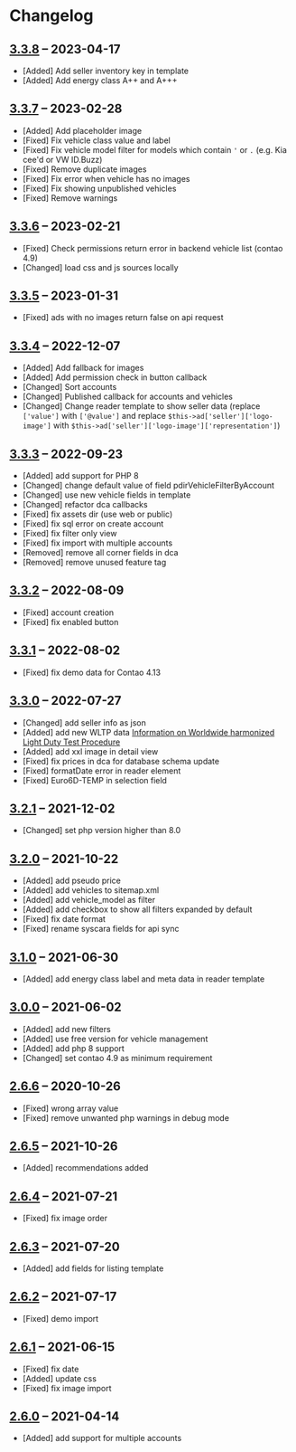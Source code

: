 # Changelog

[//]: <> (
Types of changes
    Added for new Addeds.
    Changed for changes in existing functionality.
    Deprecated for soon-to-be removed Addeds.
    Removed for now removed Addeds.
    Fixed for any bug fixes.
    Security in case of vulnerabilities.
)

## [3.3.8](https://github.com/pdir/mobilede-bundle/tree/3.3.8) – 2023-04-17

- [Added] Add seller inventory key in template
- [Added] Add energy class A++ and A+++

## [3.3.7](https://github.com/pdir/mobilede-bundle/tree/3.3.7) – 2023-02-28

- [Added] Add placeholder image
- [Fixed] Fix vehicle class value and label
- [Fixed] Fix vehicle model filter for models which contain `'` or `.` (e.g. Kia cee'd or VW ID.Buzz)
- [Fixed] Remove duplicate images
- [Fixed] Fix error when vehicle has no images
- [Fixed] Fix showing unpublished vehicles
- [Fixed] Remove warnings

## [3.3.6](https://github.com/pdir/mobilede-bundle/tree/3.3.6) – 2023-02-21

- [Fixed] Check permissions return error in backend vehicle list (contao 4.9)
- [Changed] load css and js sources locally

## [3.3.5](https://github.com/pdir/mobilede-bundle/tree/3.3.5) – 2023-01-31

- [Fixed] ads with no images return false on api request

## [3.3.4](https://github.com/pdir/mobilede-bundle/tree/3.3.4) – 2022-12-07

- [Added] Add fallback for images
- [Added] Add permission check in button callback
- [Changed] Sort accounts
- [Changed] Published callback for accounts and vehicles
- [Changed] Change reader template to show seller data (replace `['value']` with `['@value']` and replace `$this->ad['seller']['logo-image']` with `$this->ad['seller']['logo-image']['representation']`)

## [3.3.3](https://github.com/pdir/mobilede-bundle/tree/3.3.3) – 2022-09-23

- [Added] add support for PHP 8
- [Changed] change default value of field pdirVehicleFilterByAccount
- [Changed] use new vehicle fields in template
- [Changed] refactor dca callbacks
- [Fixed] fix assets dir (use web or public)
- [Fixed] fix sql error on create account
- [Fixed] fix filter only view
- [Fixed] fix import with multiple accounts
- [Removed] remove all corner fields in dca
- [Removed] remove unused feature tag

## [3.3.2](https://github.com/pdir/mobilede-bundle/tree/3.3.2) – 2022-08-09

- [Fixed] account creation
- [Fixed] fix enabled button

## [3.3.1](https://github.com/pdir/mobilede-bundle/tree/3.3.1) – 2022-08-02

- [Fixed] fix demo data for Contao 4.13

## [3.3.0](https://github.com/pdir/mobilede-bundle/tree/3.3.0) – 2022-07-27

- [Changed] add seller info as json
- [Added] add new WLTP data [Information on Worldwide harmonized Light Duty Test Procedure](https://de.wikipedia.org/wiki/Worldwide_harmonized_Light_vehicles_Test_Procedure)
- [Added] add xxl image in detail view
- [Fixed] fix prices in dca for database schema update
- [Fixed] formatDate error in reader element
- [Fixed] Euro6D-TEMP in selection field

## [3.2.1](https://github.com/pdir/mobilede-bundle/tree/3.2.1) – 2021-12-02

- [Changed] set php version higher than 8.0

## [3.2.0](https://github.com/pdir/mobilede-bundle/tree/3.2.0) – 2021-10-22

- [Added] add pseudo price
- [Added] add vehicles to sitemap.xml
- [Added] add vehicle_model as filter
- [Added] add checkbox to show all filters expanded by default
- [Fixed] fix date format
- [Fixed] rename syscara fields for api sync

## [3.1.0](https://github.com/pdir/mobilede-bundle/tree/3.1.0) – 2021-06-30

- [Added] add energy class label and meta data in reader template

## [3.0.0](https://github.com/pdir/mobilede-bundle/tree/3.0.0) – 2021-06-02

- [Added] add new filters
- [Added] use free version for vehicle management
- [Added] add php 8 support
- [Changed] set contao 4.9 as minimum requirement

## [2.6.6](https://github.com/pdir/mobilede-bundle/tree/2.6.6) – 2020-10-26

- [Fixed] wrong array value
- [Fixed] remove unwanted php warnings in debug mode

## [2.6.5](https://github.com/pdir/mobilede-bundle/tree/2.6.5) – 2021-10-26

- [Added] recommendations added

## [2.6.4](https://github.com/pdir/mobilede-bundle/tree/2.6.4) – 2021-07-21

- [Fixed] fix image order

## [2.6.3](https://github.com/pdir/mobilede-bundle/tree/2.6.3) – 2021-07-20

- [Added] add fields for listing template

## [2.6.2](https://github.com/pdir/mobilede-bundle/tree/2.6.2) – 2021-07-17

- [Fixed] demo import

## [2.6.1](https://github.com/pdir/mobilede-bundle/tree/2.6.1) – 2021-06-15

- [Fixed] fix date
- [Added] update css
- [Fixed] fix image import

## [2.6.0](https://github.com/pdir/mobilede-bundle/tree/2.6.0) – 2021-04-14

- [Added] add support for multiple accounts
